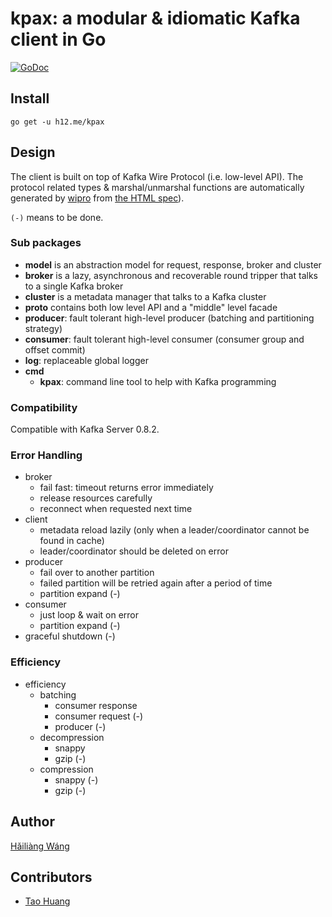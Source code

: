 kpax: a modular & idiomatic Kafka client in Go
==============================================

[![GoDoc](https://godoc.org/h12.me/kpax?status.svg)](https://godoc.org/h12.me/kpax)

Install
-------

```
go get -u h12.me/kpax
```

Design
------

The client is built on top of Kafka Wire Protocol (i.e. low-level API). The protocol related types & marshal/unmarshal functions are automatically generated by [wipro](https://github.com/h12w/wipro) from [the HTML spec](https://cwiki.apache.org/confluence/display/KAFKA/A+Guide+To+The+Kafka+Protocol)).

`(-)` means to be done.

### Sub packages

* **model** is an abstraction model for request, response, broker and cluster
* **broker** is a lazy, asynchronous and recoverable round tripper that talks to a single Kafka broker
* **cluster** is a metadata manager that talks to a Kafka cluster
* **proto** contains both low level API and a "middle" level facade
* **producer**: fault tolerant high-level producer (batching and partitioning strategy)
* **consumer**: fault tolerant high-level consumer (consumer group and offset commit)
* **log**: replaceable global logger
* **cmd**
    - **kpax**: command line tool to help with Kafka programming

### Compatibility

Compatible with Kafka Server 0.8.2.

### Error Handling

* broker
  + fail fast: timeout returns error immediately
  + release resources carefully
  + reconnect when requested next time
* client
  + metadata reload lazily (only when a leader/coordinator cannot be found in cache)
  + leader/coordinator should be deleted on error
* producer
  + fail over to another partition
  + failed partition will be retried again after a period of time
  + partition expand (-)
* consumer
  + just loop & wait on error
  + partition expand (-)
* graceful shutdown (-)

### Efficiency

* efficiency
  + batching
    - consumer response
    - consumer request (-)
    - producer (-)
  + decompression
    - snappy
    - gzip (-)
  + compression
    - snappy (-)
    - gzip (-)

Author
------

[Hǎiliàng Wáng](https://github.com/h12w)

Contributors
------------

* [Tao Huang](https://github.com/AnotherGoogleFans)
